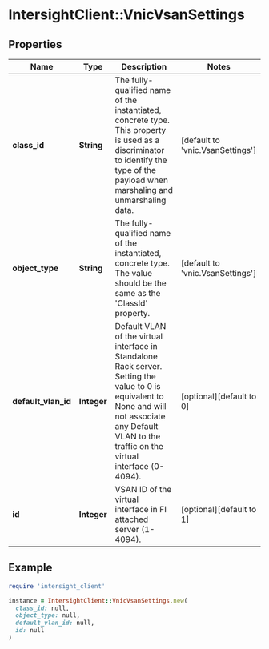# IntersightClient::VnicVsanSettings

## Properties

| Name | Type | Description | Notes |
| ---- | ---- | ----------- | ----- |
| **class_id** | **String** | The fully-qualified name of the instantiated, concrete type. This property is used as a discriminator to identify the type of the payload when marshaling and unmarshaling data. | [default to &#39;vnic.VsanSettings&#39;] |
| **object_type** | **String** | The fully-qualified name of the instantiated, concrete type. The value should be the same as the &#39;ClassId&#39; property. | [default to &#39;vnic.VsanSettings&#39;] |
| **default_vlan_id** | **Integer** | Default VLAN of the virtual interface in Standalone Rack server. Setting the value to 0 is equivalent to None and will not associate any Default VLAN to the traffic on the virtual interface (0-4094). | [optional][default to 0] |
| **id** | **Integer** | VSAN ID of the virtual interface in FI attached server (1-4094). | [optional][default to 1] |

## Example

```ruby
require 'intersight_client'

instance = IntersightClient::VnicVsanSettings.new(
  class_id: null,
  object_type: null,
  default_vlan_id: null,
  id: null
)
```

